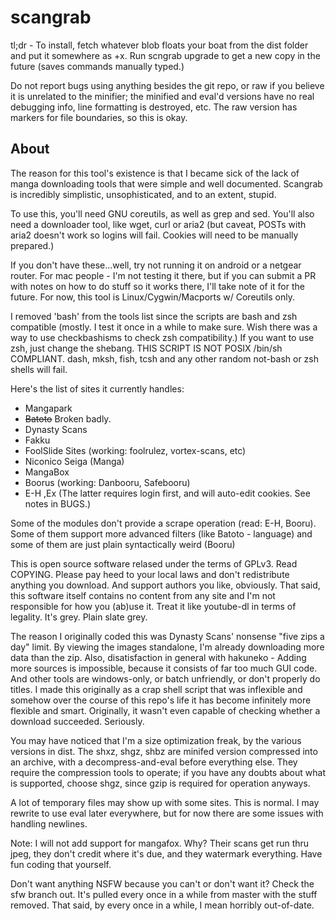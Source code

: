 scangrab
=====

tl;dr - To install, fetch whatever blob floats your boat from the dist folder and put it somewhere as +x. Run scngrab upgrade to get a new copy in the future (saves commands manually typed.)

Do not report bugs using anything besides the git repo, or raw if you believe it is unrelated to the minifier; the minified and eval'd versions have no real debugging info, line formatting is destroyed, etc. The raw version has markers for file boundaries, so this is okay.

About
-----

The reason for this tool's existence is that I became sick of the lack of manga downloading tools that were simple and well documented. Scangrab is incredibly simplistic, unsophisticated, and to an extent, stupid.

To use this, you'll need GNU coreutils, as well as grep and sed. You'll also need a downloader tool, like wget, curl or aria2 (but caveat, POSTs with aria2 doesn't work so logins will fail. Cookies will need to be manually prepared.)

If you don't have these...well, try not running it on android or a netgear router. For mac people - I'm not testing it there, but if you can submit a PR with notes on how to do stuff so it works there, I'll take note of it for the future. For now, this tool is Linux/Cygwin/Macports w/ Coreutils only.

I removed 'bash' from the tools list since the scripts are bash and zsh compatible (mostly. I test it once in a while to make sure. Wish there was a way to use checkbashisms to check zsh compatibility.) If you want to use zsh, just change the shebang. THIS SCRIPT IS NOT POSIX /bin/sh COMPLIANT. dash, mksh, fish, tcsh and any other random not-bash or zsh shells will fail.

Here's the list of sites it currently handles:

 * Mangapark
 * ~~Batoto~~ Broken badly.
 * Dynasty Scans
 * Fakku
 * FoolSlide Sites (working: foolrulez, vortex-scans, etc)
 * Niconico Seiga (Manga)
 * MangaBox
 * Boorus (working: Danbooru, Safebooru)
 * E-H ,Ex (The latter requires login first, and will auto-edit cookies. See notes in BUGS.)

Some of the modules don't provide a scrape operation (read: E-H, Booru). Some of them support more advanced filters (like Batoto - language) and some of them are just plain syntactically weird (Booru)

This is open source software relased under the terms of GPLv3. Read COPYING. Please pay heed to your local laws and don't redistribute anything you download. And support authors you like, obviously. That said, this software itself contains no content from any site and I'm not responsible for how you (ab)use it. Treat it like youtube-dl in terms of legality. It's grey. Plain slate grey.

The reason I originally coded this was Dynasty Scans' nonsense "five zips a day" limit. By viewing the images standalone, I'm already downloading more data than the zip. Also, disatisfaction in general with hakuneko - Adding more sources is impossible, because it consists of far too much GUI code. And other tools are windows-only, or batch unfriendly, or don't properly do titles. I made this originally as a crap shell script that was inflexible and somehow over the course of this repo's life it has become infinitely more flexible and smart. Originally, it wasn't even capable of checking whether a download succeeded. Seriously.

You may have noticed that I'm a size optimization freak, by the various versions in dist. The shxz, shgz, shbz are minifed version compressed into an archive, with a decompress-and-eval before everything else. They require the compression tools to operate; if you have any doubts about what is supported, choose shgz, since gzip is required for operation anyways.

A lot of temporary files may show up with some sites. This is normal. I may rewrite to use eval later everywhere, but for now there are some issues with handling newlines.

Note: I will not add support for mangafox. Why? Their scans get run thru jpeg, they don't credit where it's due, and they watermark everything. Have fun coding that yourself.

Don't want anything NSFW because you can't or don't want it? Check the sfw branch out. It's pulled every once in a while from master with the stuff removed. That said, by every once in a while, I mean horribly out-of-date.

